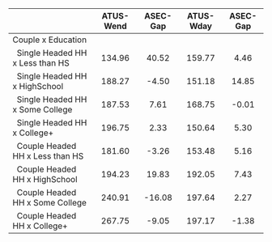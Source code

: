 
|                      |    ATUS-Wend |     ASEC-Gap |    ATUS-Wday |     ASEC-Gap |
| -------------------- | :----------: | :----------: | :----------: | :----------: |
| Couple x Education   |              |              |              |              |
| &nbsp;&nbsp;Single Headed HH x Less than HS |       134.96 |        40.52 |       159.77 |         4.46 |
| &nbsp;&nbsp;Single Headed HH x HighSchool |       188.27 |        -4.50 |       151.18 |        14.85 |
| &nbsp;&nbsp;Single Headed HH x Some College |       187.53 |         7.61 |       168.75 |        -0.01 |
| &nbsp;&nbsp;Single Headed HH x College+ |       196.75 |         2.33 |       150.64 |         5.30 |
| &nbsp;&nbsp;Couple Headed HH x Less than HS |       181.60 |        -3.26 |       153.48 |         5.16 |
| &nbsp;&nbsp;Couple Headed HH x HighSchool |       194.23 |        19.83 |       192.05 |         7.43 |
| &nbsp;&nbsp;Couple Headed HH x Some College |       240.91 |       -16.08 |       197.64 |         2.27 |
| &nbsp;&nbsp;Couple Headed HH x College+ |       267.75 |        -9.05 |       197.17 |        -1.38 |

